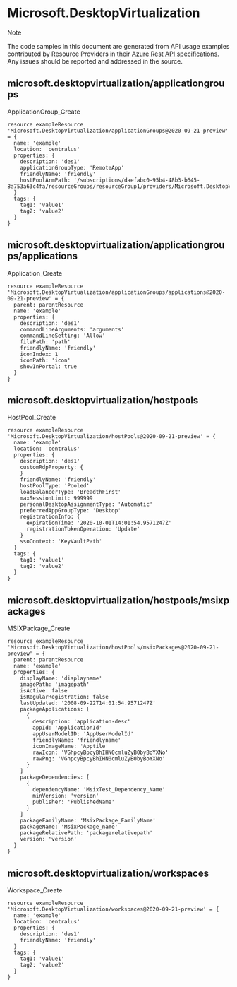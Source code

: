 # Microsoft.DesktopVirtualization
  
> [!NOTE]
> The code samples in this document are generated from API usage examples contributed by Resource Providers in their [Azure Rest API specifications](https://github.com/Azure/azure-rest-api-specs). Any issues should be reported and addressed in the source.


## microsoft.desktopvirtualization/applicationgroups

ApplicationGroup_Create
```bicep
resource exampleResource 'Microsoft.DesktopVirtualization/applicationGroups@2020-09-21-preview' = {
  name: 'example'
  location: 'centralus'
  properties: {
    description: 'des1'
    applicationGroupType: 'RemoteApp'
    friendlyName: 'friendly'
    hostPoolArmPath: '/subscriptions/daefabc0-95b4-48b3-b645-8a753a63c4fa/resourceGroups/resourceGroup1/providers/Microsoft.DesktopVirtualization/hostPools/hostPool1'
  }
  tags: {
    tag1: 'value1'
    tag2: 'value2'
  }
}
```

## microsoft.desktopvirtualization/applicationgroups/applications

Application_Create
```bicep
resource exampleResource 'Microsoft.DesktopVirtualization/applicationGroups/applications@2020-09-21-preview' = {
  parent: parentResource 
  name: 'example'
  properties: {
    description: 'des1'
    commandLineArguments: 'arguments'
    commandLineSetting: 'Allow'
    filePath: 'path'
    friendlyName: 'friendly'
    iconIndex: 1
    iconPath: 'icon'
    showInPortal: true
  }
}
```

## microsoft.desktopvirtualization/hostpools

HostPool_Create
```bicep
resource exampleResource 'Microsoft.DesktopVirtualization/hostPools@2020-09-21-preview' = {
  name: 'example'
  location: 'centralus'
  properties: {
    description: 'des1'
    customRdpProperty: {
    }
    friendlyName: 'friendly'
    hostPoolType: 'Pooled'
    loadBalancerType: 'BreadthFirst'
    maxSessionLimit: 999999
    personalDesktopAssignmentType: 'Automatic'
    preferredAppGroupType: 'Desktop'
    registrationInfo: {
      expirationTime: '2020-10-01T14:01:54.9571247Z'
      registrationTokenOperation: 'Update'
    }
    ssoContext: 'KeyVaultPath'
  }
  tags: {
    tag1: 'value1'
    tag2: 'value2'
  }
}
```

## microsoft.desktopvirtualization/hostpools/msixpackages

MSIXPackage_Create
```bicep
resource exampleResource 'Microsoft.DesktopVirtualization/hostPools/msixPackages@2020-09-21-preview' = {
  parent: parentResource 
  name: 'example'
  properties: {
    displayName: 'displayname'
    imagePath: 'imagepath'
    isActive: false
    isRegularRegistration: false
    lastUpdated: '2008-09-22T14:01:54.9571247Z'
    packageApplications: [
      {
        description: 'application-desc'
        appId: 'ApplicationId'
        appUserModelID: 'AppUserModelId'
        friendlyName: 'friendlyname'
        iconImageName: 'Apptile'
        rawIcon: 'VGhpcyBpcyBhIHN0cmluZyB0byBoYXNo'
        rawPng: 'VGhpcyBpcyBhIHN0cmluZyB0byBoYXNo'
      }
    ]
    packageDependencies: [
      {
        dependencyName: 'MsixTest_Dependency_Name'
        minVersion: 'version'
        publisher: 'PublishedName'
      }
    ]
    packageFamilyName: 'MsixPackage_FamilyName'
    packageName: 'MsixPackage_name'
    packageRelativePath: 'packagerelativepath'
    version: 'version'
  }
}
```

## microsoft.desktopvirtualization/workspaces

Workspace_Create
```bicep
resource exampleResource 'Microsoft.DesktopVirtualization/workspaces@2020-09-21-preview' = {
  name: 'example'
  location: 'centralus'
  properties: {
    description: 'des1'
    friendlyName: 'friendly'
  }
  tags: {
    tag1: 'value1'
    tag2: 'value2'
  }
}
```
